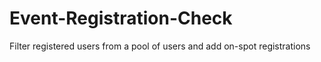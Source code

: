 Event-Registration-Check
========================

Filter registered users from a pool of users and add on-spot registrations
